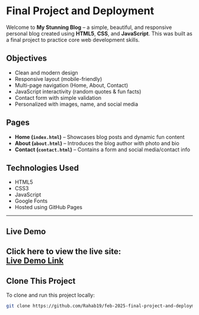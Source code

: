 # Final Project and Deployment

Welcome to **My Stunning Blog** – a simple, beautiful, and responsive personal blog created using **HTML5**, **CSS**, and **JavaScript**. This was built as a final project to practice core web development skills.


## Objectives
- Clean and modern design
- Responsive layout (mobile-friendly)
- Multi-page navigation (Home, About, Contact)
- JavaScript interactivity (random quotes & fun facts)
- Contact form with simple validation
- Personalized with images, name, and social media

## Pages

- **Home (`index.html`)** – Showcases blog posts and dynamic fun content
- **About (`about.html`)** – Introduces the blog author with photo and bio
- **Contact (`contact.html`)** – Contains a form and social media/contact info

## Technologies Used

- HTML5
- CSS3
- JavaScript 
- Google Fonts
- Hosted using GitHub Pages

---

## Live Demo

Click here to view the live site:  
**[Live Demo Link](https://yourusername.github.io/my-stunning-blog/)**  
---

## Clone This Project

To clone and run this project locally:

```bash
git clone https://github.com/Rahab19/feb-2025-final-project-and-deployment-Rahab19.git
